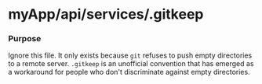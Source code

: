 # myApp/api/services/.gitkeep
### Purpose

Ignore this file.  It only exists because `git` refuses to push empty directories to a remote server.  `.gitkeep` is an unofficial convention that has emerged as a workaround for people who don't discriminate against empty directories.


<docmeta name="displayName" value=".gitkeep">
